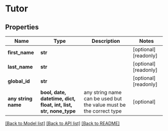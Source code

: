 # Tutor


## Properties
Name | Type | Description | Notes
------------ | ------------- | ------------- | -------------
**first_name** | **str** |  | [optional] [readonly] 
**last_name** | **str** |  | [optional] [readonly] 
**global_id** | **str** |  | [optional] [readonly] 
**any string name** | **bool, date, datetime, dict, float, int, list, str, none_type** | any string name can be used but the value must be the correct type | [optional]

[[Back to Model list]](../README.md#documentation-for-models) [[Back to API list]](../README.md#documentation-for-api-endpoints) [[Back to README]](../README.md)


